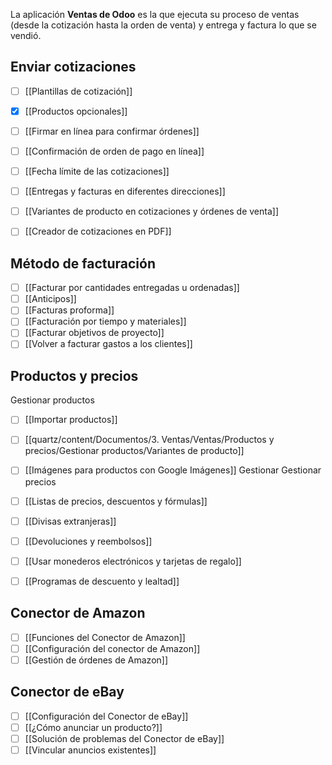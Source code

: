 La aplicación **Ventas de Odoo** es la que ejecuta su proceso de ventas (desde la cotización hasta la orden de venta) y entrega y factura lo que se vendió.


## Enviar cotizaciones

- [ ] [[Plantillas de cotización]]
- [x] [[Productos opcionales]]
- [ ] [[Firmar en línea para confirmar órdenes]]
- [ ] [[Confirmación de orden de pago en línea]]
- [ ] [[Fecha límite de las cotizaciones]]
- [ ] [[Entregas y facturas en diferentes direcciones]]
- [ ] [[Variantes de producto en cotizaciones y órdenes de venta]]
- [ ] [[Creador de cotizaciones en PDF]]


## Método de facturación
- [ ] [[Facturar por cantidades entregadas u ordenadas]]
- [ ] [[Anticipos]]
- [ ] [[Facturas proforma]]
- [ ] [[Facturación por tiempo y materiales]]
- [ ] [[Facturar objetivos de proyecto]]
- [ ] [[Volver a facturar gastos a los clientes]]

## Productos y precios
Gestionar productos
- [ ] [[Importar productos]]
- [ ] [[quartz/content/Documentos/3. Ventas/Ventas/Productos y precios/Gestionar productos/Variantes de producto]]
- [ ] [[Imágenes para productos con Google Imágenes]]
Gestionar Gestionar precios
- [ ] [[Listas de precios, descuentos y fórmulas]]
- [ ] [[Divisas extranjeras]]

- [ ] [[Devoluciones y reembolsos]]
- [ ] [[Usar monederos electrónicos y tarjetas de regalo]]
- [ ] [[Programas de descuento y lealtad]]

## Conector de Amazon
- [ ] [[Funciones del Conector de Amazon]]
- [ ] [[Configuración del conector de Amazon]]
- [ ] [[Gestión de órdenes de Amazon]]
## Conector de eBay
- [ ] [[Configuración del Conector de eBay]]
- [ ] [[¿Cómo anunciar un producto?]]
- [ ] [[Solución de problemas del Conector de eBay]]
- [ ] [[Vincular anuncios existentes]]